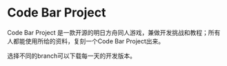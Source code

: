 # Code Bar Project

Code Bar Project 是一款开源的明日方舟同人游戏，兼做开发挑战和教程；所有人都能使用所给的资料，复刻一个Code Bar Project出来。

选择不同的branch可以下载每一天的开发版本。